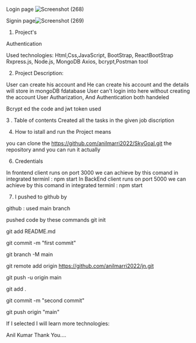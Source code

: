


Login page
![Screenshot (268)](https://github.com/anilmarri2022/SkyGoal/assets/132343434/7253f8ce-63f1-417d-9eac-20ba1e22c2e0)


Signin page![Screenshot (269)](https://github.com/anilmarri2022/SkyGoal/assets/132343434/b4f9e4a3-8dbf-4f9e-9134-7d7db966a7ba)

1. Project's

Authentication

Used technologies:
Html,Css,JavaScript, BootStrap, ReactBootStrap Rxpress.js, Node.js, MongoDB Axios, bcrypt,Postman tool

2. Project Description:

User can create his account and
He can create his account and the details will store in mongoDB fdatabase
User can't login into here without creating the account
User Autharization, And Authentication both handeled

Bcrypt ed the code and jwt token used

3 . Table of contents
Created all the tasks in the given job discription

4. How to istall and run the Project means

you can clone the  https://github.com/anilmarri2022/SkyGoal.git the repository annd you can run it actually

6. Credentials

In frontend client runs on port 3000
we can achieve by this comand in integrated terminl
: npm start
In BackEnd client runs on port 5000
we can achieve by this comand in integrated terminl
: npm start

7. I pushed to github by 

github : used main branch

pushed code by these commands git init

git add README.md

git commit -m "first commit"

git branch -M main

git remote add origin https://github.com/anilmarri2022/jn.git

git push -u origin main

git add .

git commit -m "second commit"

git push origin "main"

If I selected I will learn more technologies:

Anil Kumar Thank You....

